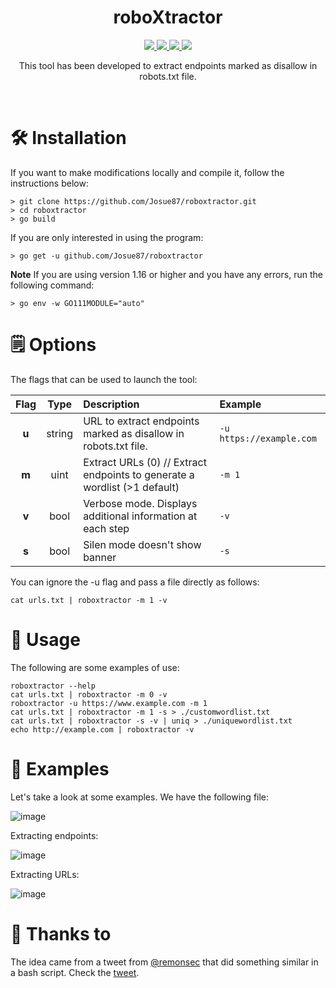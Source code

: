 <h1 align="center">
  <b>roboXtractor</b>
  <br>
</h1>
<p align="center">
  <a href="https://golang.org/dl/#stable">
    <img src="https://img.shields.io/badge/go-1.16-blue.svg?style=flat-square&logo=go">
  </a>
   <a href="https://www.gnu.org/licenses/gpl-3.0.en.html">
    <img src="https://img.shields.io/badge/license-GNU-green.svg?style=square&logo=gnu">
  </a>
  <a href="https://github.com/Josue87/roboxtractor">
    <img src="https://img.shields.io/badge/version-0.1b-yellow.svg?style=square&logo=github">
  </a>
   <a href="https://twitter.com/JosueEncinar">
    <img src="https://img.shields.io/badge/author-@JosueEncinar-orange.svg?style=square&logo=twitter">
  </a>
</p>


<p align="center">
This tool has been developed to extract endpoints marked as disallow in robots.txt file.
</p>
<br/>

# 🛠️ Installation 

If you want to make modifications locally and compile it, follow the instructions below:

```
> git clone https://github.com/Josue87/roboxtractor.git
> cd roboxtractor
> go build
```

If you are only interested in using the program:

```
> go get -u github.com/Josue87/roboxtractor
```

**Note** If you are using version 1.16 or higher and you have any errors, run the following command:

```
> go env -w GO111MODULE="auto"
```

# 🗒 Options

The flags that can be used to launch the tool:

| Flag | Type | Description | Example |
|:----:|:----:|:------------|:--------|
| **u** | string | URL to extract endpoints marked as disallow in robots.txt file. | `-u https://example.com` |
| **m** | uint |  Extract URLs (0) // Extract endpoints to generate a wordlist (>1 default) | `-m 1` |
| **v** | bool |  Verbose mode.  Displays additional information at each step | `-v` |
| **s** | bool |  Silen mode doesn't show banner | `-s` |

You can ignore the -u flag and pass a file directly as follows:

```
cat urls.txt | roboxtractor -m 1 -v
```

# 👾 Usage

The following are some examples of use:

```
roboxtractor --help
cat urls.txt | roboxtractor -m 0 -v
roboxtractor -u https://www.example.com -m 1 
cat urls.txt | roboxtractor -m 1 -s > ./customwordlist.txt
cat urls.txt | roboxtractor -s -v | uniq > ./uniquewordlist.txt
echo http://example.com | roboxtractor -v
```
# 🚀 Examples

Let's take a look at some examples. We have the following file:

![image](https://user-images.githubusercontent.com/16885065/124949652-0bfb8c00-e012-11eb-83b7-2c4805570626.png)

Extracting endpoints:

![image](https://user-images.githubusercontent.com/16885065/124948941-6ea05800-e011-11eb-96a1-f08ed2c5e53b.png)

Extracting URLs:

![image](https://user-images.githubusercontent.com/16885065/124949506-ea9aa000-e011-11eb-8852-be0460b737e9.png)


# 🤗 Thanks to 

The idea came from a tweet from [@remonsec](https://twitter.com/remonsec) that did something similar in a bash script. Check the [tweet](https://twitter.com/remonsec/status/1410481151433576449).

